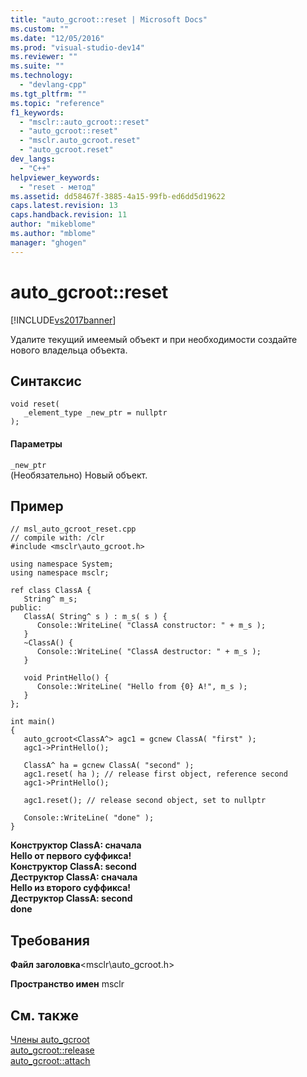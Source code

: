 ```yaml
---
title: "auto_gcroot::reset | Microsoft Docs"
ms.custom: ""
ms.date: "12/05/2016"
ms.prod: "visual-studio-dev14"
ms.reviewer: ""
ms.suite: ""
ms.technology: 
  - "devlang-cpp"
ms.tgt_pltfrm: ""
ms.topic: "reference"
f1_keywords: 
  - "msclr::auto_gcroot::reset"
  - "auto_gcroot::reset"
  - "msclr.auto_gcroot.reset"
  - "auto_gcroot.reset"
dev_langs: 
  - "C++"
helpviewer_keywords: 
  - "reset - метод"
ms.assetid: dd58467f-3885-4a15-99fb-ed6dd5d19622
caps.latest.revision: 13
caps.handback.revision: 11
author: "mikeblome"
ms.author: "mblome"
manager: "ghogen"
---
```

# auto_gcroot::reset
[!INCLUDE[vs2017banner](../assembler/inline/includes/vs2017banner.md)]

Удалите текущий имеемый объект и при необходимости создайте нового владельца объекта.  
  
## Синтаксис  
  
```  
void reset(  
   _element_type _new_ptr = nullptr  
);  
```  
  
#### Параметры  
 `_new_ptr`  
 \(Необязательно\) Новый объект.  
  
## Пример  
  
```  
// msl_auto_gcroot_reset.cpp  
// compile with: /clr  
#include <msclr\auto_gcroot.h>  
  
using namespace System;  
using namespace msclr;  
  
ref class ClassA {  
   String^ m_s;  
public:  
   ClassA( String^ s ) : m_s( s ) {  
      Console::WriteLine( "ClassA constructor: " + m_s );  
   }  
   ~ClassA() {  
      Console::WriteLine( "ClassA destructor: " + m_s );  
   }  
  
   void PrintHello() {  
      Console::WriteLine( "Hello from {0} A!", m_s );  
   }  
};  
  
int main()  
{  
   auto_gcroot<ClassA^> agc1 = gcnew ClassA( "first" );  
   agc1->PrintHello();  
  
   ClassA^ ha = gcnew ClassA( "second" );  
   agc1.reset( ha ); // release first object, reference second  
   agc1->PrintHello();  
  
   agc1.reset(); // release second object, set to nullptr  
  
   Console::WriteLine( "done" );  
}  
```  
  
  **Конструктор ClassA: сначала**  
**Hello от первого суффикса\!**  
**Конструктор ClassA: second**  
**Деструктор ClassA: сначала**  
**Hello из второго суффикса\!**  
**Деструктор ClassA: second**  
**done**   
## Требования  
 **Файл заголовка**\<msclr\\auto\_gcroot.h\>  
  
 **Пространство имен** msclr  
  
## См. также  
 [Члены auto\_gcroot](../dotnet/auto-gcroot-members.md)   
 [auto\_gcroot::release](../dotnet/auto-gcroot-release.md)   
 [auto\_gcroot::attach](../dotnet/auto-gcroot-attach.md)
